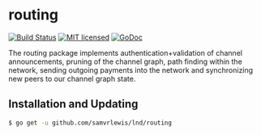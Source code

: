 routing
=======

[![Build Status](http://img.shields.io/travis/samvrlewis/lnd.svg)](https://travis-ci.org/samvrlewis/lnd) 
[![MIT licensed](https://img.shields.io/badge/license-MIT-blue.svg)](https://github.com/samvrlewis/lnd/blob/master/LICENSE)
[![GoDoc](https://img.shields.io/badge/godoc-reference-blue.svg)](http://godoc.org/github.com/samvrlewis/lnd/routing)

The routing package implements authentication+validation of channel
announcements, pruning of the channel graph, path finding within the network,
sending outgoing payments into the network and synchronizing new peers to our
channel graph state.

## Installation and Updating

```bash
$ go get -u github.com/samvrlewis/lnd/routing
```
